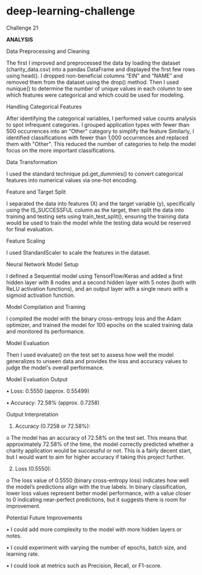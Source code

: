 # deep-learning-challenge
Challenge 21

**ANALYSIS**

Data Preprocessing and Cleaning

The first I improved and preprocessed the data by loading the dataset (charity_data.csv) into a pandas DataFrame and displayed the first few rows using head(). I dropped non-beneficial columns “EIN” and “NAME” and removed them from the dataset using the drop() method. Then I used nunique() to determine the number of unique values in each column to see which features were categorical and which could be used for modeling.

Handling Categorical Features

After identifying the categorical variables, I performed value counts analysis to spot infrequent categories. I grouped application types with fewer than 500 occurrences into an "Other" category to simplify the feature Similarly, I identified classifications with fewer than 1,000 occurrences and replaced them with "Other". This reduced the number of categories to help the model focus on the more important classifications.

Data Transformation

I used the standard technique pd.get_dummies() to convert categorical features into numerical values via one-hot encoding.

Feature and Target Split

I separated the data into features (X) and the target variable (y), specifically using the IS_SUCCESSFUL column as the target, then split the data into training and testing sets using train_test_split(), ensuring the training data would be used to train the model while the testing data would be reserved for final evaluation.

Feature Scaling

I used StandardScaler to scale the features in the dataset. 

Neural Network Model Setup

I defined a Sequential model using TensorFlow/Keras and added a first hidden layer with 8 nodes and a second hidden layer with 5 notes (both with ReLU activation functions), and an output layer with a single neuro with a sigmoid activation function.

Model Compilation and Training

I compiled the model with the binary cross-entropy loss and the Adam optimizer, and trained the model for 100 epochs on the scaled training data and monitored its performance.

Model Evaluation

Then I used evaluate() on the test set to assess how well the model generalizes to unseen data and provides the loss and accuracy values to judge the model's overall performance.

Model Evaluation Output

•	Loss: 0.5550 (approx. 0.55499)

•	Accuracy: 72.58% (approx. 0.7258)

Output Interpretation

1.	Accuracy (0.7258 or 72.58%):

o	The model has an accuracy of 72.58% on the test set. This means that approximately 72.58% of the time, the model correctly predicted whether a charity application would be successful or not. This is a fairly decent start, but I would want to aim for higher accuracy if taking this project further.

2.	Loss (0.5550):

o	The loss value of 0.5550 (binary cross-entropy loss) indicates how well the model’s predictions align with the true labels. In binary classification, lower loss values represent better model performance, with a value closer to 0 indicating near-perfect predictions, but it suggests there is room for improvement. 

Potential Future Improvements

•	I could add more complexity to the model with more hidden layers or notes. 

•	I could experiment with varying the number of epochs, batch size, and learning rate. 

•	I could look at metrics such as Precision, Recall, or F1-score.

